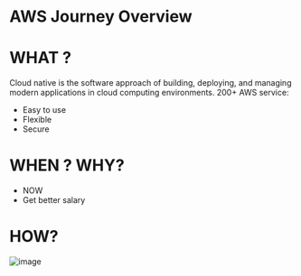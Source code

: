 # AWS Journey Overview

# WHAT ?

Cloud native is the software approach of building, deploying, and managing modern applications in cloud computing environments.
200+ AWS service:
- Easy to use
- Flexible
- Secure



# WHEN ? WHY?
- NOW
- Get better salary



# HOW?

![image](https://user-images.githubusercontent.com/25337881/193615608-161a1544-5007-4200-b432-07b124ec3c29.png)
